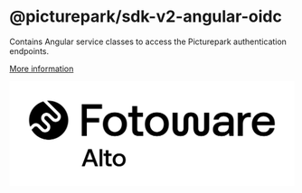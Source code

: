 # @picturepark/sdk-v2-angular-oidc
Contains Angular service classes to access the Picturepark authentication endpoints.

[More information](https://github.com/Picturepark/Picturepark.SDK.TypeScript/blob/master/docs/picturepark-sdk-v2-angular/auth/OidcAuthService.md)

![logo](https://raw.githubusercontent.com/Picturepark/Picturepark.SDK.TypeScript/master/assets/picturepark-logo.png)

